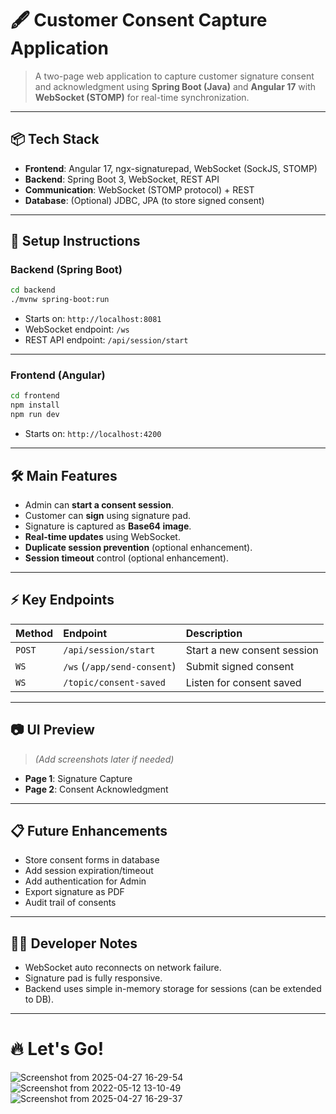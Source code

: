 # 🖋️ Customer Consent Capture Application

> A two-page web application to capture customer signature consent and acknowledgment using **Spring Boot (Java)** and **Angular 17** with **WebSocket (STOMP)** for real-time synchronization.

---

## 📦 Tech Stack

- **Frontend**: Angular 17, ngx-signaturepad, WebSocket (SockJS, STOMP)
- **Backend**: Spring Boot 3, WebSocket, REST API
- **Communication**: WebSocket (STOMP protocol) + REST
- **Database**: (Optional) JDBC, JPA (to store signed consent)

---

## 🚀 Setup Instructions

### Backend (Spring Boot)

```bash
cd backend
./mvnw spring-boot:run
```

- Starts on: `http://localhost:8081`
- WebSocket endpoint: `/ws`
- REST API endpoint: `/api/session/start`

---

### Frontend (Angular)

```bash
cd frontend
npm install
npm run dev
```

- Starts on: `http://localhost:4200`

---

## 🛠️ Main Features

- Admin can **start a consent session**.
- Customer can **sign** using signature pad.
- Signature is captured as **Base64 image**.
- **Real-time updates** using WebSocket.
- **Duplicate session prevention** (optional enhancement).
- **Session timeout** control (optional enhancement).

---

## ⚡ Key Endpoints

| Method | Endpoint                  | Description                |
|:-------|:---------------------------|:----------------------------|
| `POST` | `/api/session/start`        | Start a new consent session |
| `WS`   | `/ws` (`/app/send-consent`)  | Submit signed consent |
| `WS`   | `/topic/consent-saved`       | Listen for consent saved |

---

## 📷 UI Preview

> _(Add screenshots later if needed)_

- **Page 1**: Signature Capture
- **Page 2**: Consent Acknowledgment

---

## 📋 Future Enhancements

- Store consent forms in database
- Add session expiration/timeout
- Add authentication for Admin
- Export signature as PDF
- Audit trail of consents

---

## 🧑‍💻 Developer Notes

- WebSocket auto reconnects on network failure.
- Signature pad is fully responsive.
- Backend uses simple in-memory storage for sessions (can be extended to DB).
---

# 🔥 Let's Go!
![Screenshot from 2025-04-27 16-29-54](https://github.com/user-attachments/assets/0ba199b5-893b-41ef-b3e4-8fb07e111d36)
![Screenshot from 2022-05-12 13-10-49](https://github.com/user-attachments/assets/f375aac2-4357-4d4e-984f-4b4a5a878adf)
![Screenshot from 2025-04-27 16-29-37](https://github.com/user-attachments/assets/805edaab-4dd5-40bf-877a-64dfcdf4213c)


